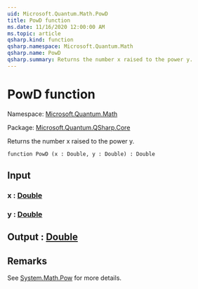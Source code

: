 ```yaml
---
uid: Microsoft.Quantum.Math.PowD
title: PowD function
ms.date: 11/16/2020 12:00:00 AM
ms.topic: article
qsharp.kind: function
qsharp.namespace: Microsoft.Quantum.Math
qsharp.name: PowD
qsharp.summary: Returns the number x raised to the power y.
---
```


# PowD function

Namespace: [Microsoft.Quantum.Math](xref:Microsoft.Quantum.Math)

Package: [Microsoft.Quantum.QSharp.Core](https://nuget.org/packages/Microsoft.Quantum.QSharp.Core)


Returns the number x raised to the power y.

```qsharp
function PowD (x : Double, y : Double) : Double
```


## Input

### x : [Double](xref:microsoft.quantum.lang-ref.double)




### y : [Double](xref:microsoft.quantum.lang-ref.double)





## Output : [Double](xref:microsoft.quantum.lang-ref.double)



## Remarks

See [System.Math.Pow](https://docs.microsoft.com/dotnet/api/system.math.pow) for more details.